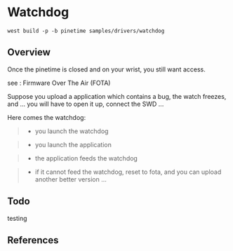 # Watchdog

```
west build -p -b pinetime samples/drivers/watchdog
```

## Overview

Once the pinetime is closed and on your wrist, you still want access.

see : Firmware Over The Air (FOTA)

Suppose you upload a application which contains a bug, the watch freezes, and ... you will have to open it up, connect the SWD ...

Here comes the watchdog:

> 
> * you launch the watchdog


> * you launch the application


> * the application feeds the watchdog


> * if it cannot feed the watchdog, reset to fota, and you can upload another better version ...

## Todo

testing

## References
